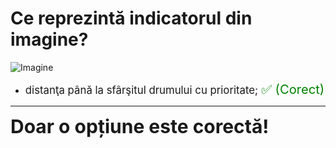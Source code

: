 # Ce reprezintă indicatorul din imagine?

![Imagine](https://www.arr-atestate.ro/upload/img/questions/img/ce-reprezinta-indicatorul-din-imagine-1.jpg)

- <span style="font-size: larger;">distanţa până la sfârşitul drumului cu prioritate; <span style="color: green; font-size: larger;">✅ (Corect)</span></span>

---

<span style="font-size: 30px; font-weight: bold;">**Doar o opțiune este corectă!**</span>